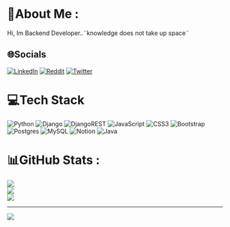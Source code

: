 # 💫About Me :
Hi, Im  Backend Developer..¨knowledge does not take up space¨


## 🌐Socials
[![LinkedIn](https://img.shields.io/badge/LinkedIn-%230077B5.svg?logo=linkedin&logoColor=white)](https://linkedin.com/in/https://www.linkedin.com/in/diosvelis-duvergel-chib%C3%A1s-4a8595119/) [![Reddit](https://img.shields.io/badge/Reddit-%23FF4500.svg?logo=Reddit&logoColor=white)](https://reddit.com/user/revud00) [![Twitter](https://img.shields.io/badge/Twitter-%231DA1F2.svg?logo=Twitter&logoColor=white)](https://twitter.com/https://twitter.com/duver089) 

# 💻Tech Stack
![Python](https://img.shields.io/badge/python-3670A0?style=for-the-badge&logo=python&logoColor=ffdd54) ![Django](https://img.shields.io/badge/django-%23092E20.svg?style=for-the-badge&logo=django&logoColor=white) ![DjangoREST](https://img.shields.io/badge/DJANGO-REST-ff1709?style=for-the-badge&logo=django&logoColor=white&color=ff1709&labelColor=gray) ![JavaScript](https://img.shields.io/badge/javascript-%23323330.svg?style=for-the-badge&logo=javascript&logoColor=%23F7DF1E) ![CSS3](https://img.shields.io/badge/css3-%231572B6.svg?style=for-the-badge&logo=css3&logoColor=white) ![Bootstrap](https://img.shields.io/badge/bootstrap-%23563D7C.svg?style=for-the-badge&logo=bootstrap&logoColor=white) ![Postgres](https://img.shields.io/badge/postgres-%23316192.svg?style=for-the-badge&logo=postgresql&logoColor=white) ![MySQL](https://img.shields.io/badge/mysql-%2300f.svg?style=for-the-badge&logo=mysql&logoColor=white) ![Notion](https://img.shields.io/badge/Notion-%23000000.svg?style=for-the-badge&logo=notion&logoColor=white) ![Java](https://img.shields.io/badge/Java-ED8B00?style=for-the-badge&logo=java&logoColor=white)

# 📊GitHub Stats :
![](https://github-readme-stats.vercel.app/api?username=duver00&theme=dracula&hide_border=false&include_all_commits=false&count_private=false)<br/>
![](https://github-readme-streak-stats.herokuapp.com/?user=duver00&theme=dracula&hide_border=false)<br/>
![](https://github-readme-stats.vercel.app/api/top-langs/?username=duver00&theme=dracula&hide_border=false&include_all_commits=false&count_private=false&layout=compact)

---
[![](https://visitcount.itsvg.in/api?id=duver00&icon=0&color=0)](https://visitcount.itsvg.in)
